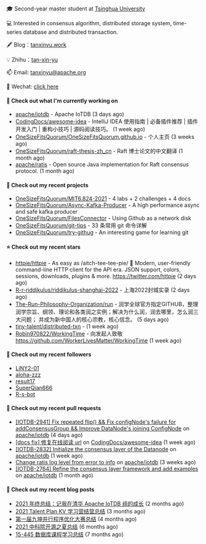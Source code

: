 🎓 Second-year master student at [Tsinghua University](https://www.tsinghua.edu.cn/)

💻 Interested in consensus algorithm, distributed storage system, time-series database and distributed transaction.

🖋 Blog：[tanxinyu.work](https://tanxinyu.work)

💡 Zhihu：[tan-xin-yu](https://www.zhihu.com/people/tan-xin-yu-22)

📫 Email: [tanxinyu@apache.org](mailto:tanxinyu@apache.org)

💬 Wechat: [click here](https://github.com/LebronAl/LebronAl/issues/1)

#### 👷 Check out what I'm currently working on

- [apache/iotdb](https://github.com/apache/iotdb) - Apache IoTDB (3 days ago)
- [CodingDocs/awesome-idea](https://github.com/CodingDocs/awesome-idea) - IntelliJ IDEA 使用指南 | 必备插件推荐 | 插件开发入门 | 重构小技巧 | 源码阅读技巧。  (1 week ago)
- [OneSizeFitsQuorum/OneSizeFitsQuorum.github.io](https://github.com/OneSizeFitsQuorum/OneSizeFitsQuorum.github.io) - 个人主页 (3 weeks ago)
- [OneSizeFitsQuorum/raft-thesis-zh_cn](https://github.com/OneSizeFitsQuorum/raft-thesis-zh_cn) - Raft 博士论文的中文翻译 (1 month ago)
- [apache/ratis](https://github.com/apache/ratis) - Open source Java implementation for Raft consensus protocol. (1 month ago)

#### 🌱 Check out my recent projects

- [OneSizeFitsQuorum/MIT6.824-2021](https://github.com/OneSizeFitsQuorum/MIT6.824-2021) - 4 labs &#43; 2 challenges &#43; 4 docs
- [OneSizeFitsQuorum/Async-Kafka-Producer](https://github.com/OneSizeFitsQuorum/Async-Kafka-Producer) - A high performance async and safe kafka producer
- [OneSizeFitsQuorum/FilesConnector](https://github.com/OneSizeFitsQuorum/FilesConnector) - Using Github as a network disk
- [OneSizeFitsQuorum/git-tips](https://github.com/OneSizeFitsQuorum/git-tips) - 33 条常用 git 命令详解
- [OneSizeFitsQuorum/try-githug](https://github.com/OneSizeFitsQuorum/try-githug) - An interesting game for learning git

#### ⭐ Check out my recent stars

- [httpie/httpie](https://github.com/httpie/httpie) - As easy as /aitch-tee-tee-pie/ 🥧 Modern, user-friendly command-line HTTP client for the API era. JSON support, colors, sessions, downloads, plugins &amp; more. https://twitter.com/httpie (2 days ago)
- [R-r-riddikulus/riddikulus-shanghai-2022](https://github.com/R-r-riddikulus/riddikulus-shanghai-2022) - 上海2022封城实录 (2 days ago)
- [The-Run-Philosophy-Organization/run](https://github.com/The-Run-Philosophy-Organization/run) - 润学全球官方指定GITHUB，整理润学宗旨、纲领、理论和各类润之实例；解决为什么润，润去哪里，怎么润三大问题； 并成为新中国人的核心宗教，核心信念。 (5 days ago)
- [tiny-talent/distributed-txn](https://github.com/tiny-talent/distributed-txn) -  (1 week ago)
- [Robin970822/WorkingTime](https://github.com/Robin970822/WorkingTime) - 向发起人致敬 https://github.com/WorkerLivesMatter/WorkingTime (1 week ago)

#### 👯 Check out my recent followers

- [LiNY2-01](https://github.com/LiNY2-01)
- [aloha-zzz](https://github.com/aloha-zzz)
- [result17](https://github.com/result17)
- [SuperQian666](https://github.com/SuperQian666)
- [R-s-bot](https://github.com/R-s-bot)

#### 🔨 Check out my recent pull requests

- [[IOTDB-2941] Fix repeated flip() &amp;&amp; Fix configNode&#39;s failure for addConsensusGroup &amp;&amp; Improve DataNode&#39;s joining ConfigNode](https://github.com/apache/iotdb/pull/5544) on [apache/iotdb](https://github.com/apache/iotdb) (4 days ago)
- [[docs fix] 修复在线阅读 url](https://github.com/CodingDocs/awesome-idea/pull/3) on [CodingDocs/awesome-idea](https://github.com/CodingDocs/awesome-idea) (1 week ago)
- [[IOTDB-2832] Initialize the consensus layer of the Datanode](https://github.com/apache/iotdb/pull/5417) on [apache/iotdb](https://github.com/apache/iotdb) (1 week ago)
- [Change ratis log level from error to info](https://github.com/apache/iotdb/pull/5346) on [apache/iotdb](https://github.com/apache/iotdb) (3 weeks ago)
- [[IOTDB-2764] Refine the consensus layer framework and add examples](https://github.com/apache/iotdb/pull/5277) on [apache/iotdb](https://github.com/apache/iotdb) (1 month ago)

#### 📜 Check out my recent blog posts

- [2021 年终总结：记我在清华 Apache IoTDB 组的成长](https://tanxinyu.work/2021-annual-summary/) (2 months ago)
- [2021 Talent Plan KV 学习营结营总结](https://tanxinyu.work/tinykv/) (3 months ago)
- [第一届九坤并行程序优化大赛总结](https://tanxinyu.work/jiu-kun-parallel-program-optimization-contest/) (4 months ago)
- [2021 中科院开源之夏总结](https://tanxinyu.work/2021-summer-of-code/) (6 months ago)
- [15-445 数据库课程学习总结](https://tanxinyu.work/15-445/) (7 months ago)
